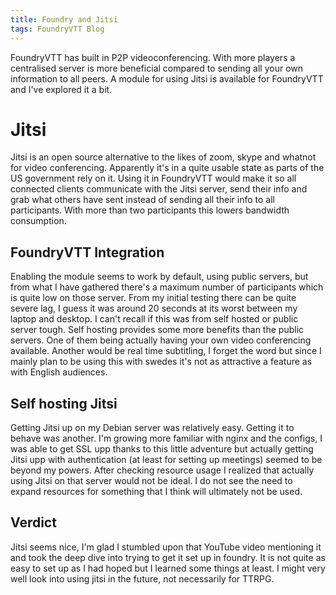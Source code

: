 ```yaml
---
title: Foundry and Jitsi
tags: FoundryVTT Blog
---
```

FoundryVTT has built in P2P videoconferencing. With more players a centralised server is more beneficial compared to sending all your own information to all peers. A module for using Jitsi is available for FoundryVTT and I've explored it a bit.

# Jitsi
Jitsi is an open source alternative to the likes of zoom, skype and whatnot for video conferencing. Apparently it's in a quite usable state as parts of the US government rely on it. Using it in FoundryVTT would make it so all connected clients communicate with the Jitsi server, send their info and grab what others have sent instead of sending all their info to all participants. With more than two participants this lowers bandwidth consumption.

## FoundryVTT Integration
Enabling the module seems to work by default, using public servers, but from what I have gathered there's a maximum number of participants which is quite low on those server. From my initial testing there can be quite severe lag, I guess it was around 20 seconds at its worst between my laptop and desktop. I can't recall if this was from self hosted or public server tough. Self hosting provides some more benefits than the public servers. One of them being actually having your own video conferencing available. Another would be real time subtitling, I forget the word but since I mainly plan to be using this with swedes it's not as attractive a feature as with English audiences.

## Self hosting Jitsi
Getting Jitsi up on my Debian server was relatively easy. Getting it to behave was another. I'm growing more familiar with nginx and the configs, I was able to get SSL upp thanks to this little adventure but actually getting Jitsi upp with authentication (at least for setting up meetings) seemed to be beyond my powers.
After checking resource usage I realized that actually using Jitsi on that server would not be ideal. I do not see the need to expand resources for something that I think will ultimately not be used.

## Verdict
Jitsi seems nice, I'm glad I stumbled upon that YouTube video mentioning it and took the deep dive into trying to get it set up in foundry. It is not quite as easy to set up as I had hoped but I learned some things at least. I might very well look into using jitsi in the future, not necessarily for TTRPG.

